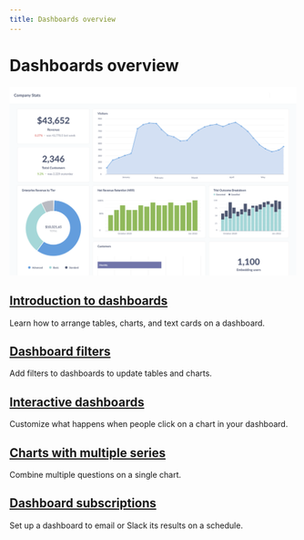 ```yaml
---
title: Dashboards overview
---
```


# Dashboards overview

![Example dashboard](./images/dashboard.png)

## [Introduction to dashboards](./introduction.md)

Learn how to arrange tables, charts, and text cards on a dashboard.

## [Dashboard filters](./filters.md)

Add filters to dashboards to update tables and charts.

## [Interactive dashboards](./interactive.md)

Customize what happens when people click on a chart in your dashboard.

## [Charts with multiple series](./multiple-series.md)

Combine multiple questions on a single chart.

## [Dashboard subscriptions](./subscriptions.md)

Set up a dashboard to email or Slack its results on a schedule.
